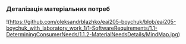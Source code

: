 ### Деталізація матеріальних потреб
!(https://github.com/oleksandrblazhko/eai205-boychuk/blob/eai205-boychuk_with_laboratory_work_1/1-SoftwareRequirements/1.1-DeterminingConsumerNeeds/1.1.2-MaterialNeedsDetails/MindMap.jpg)
